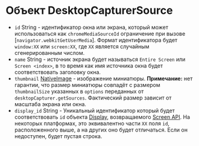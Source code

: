 # Объект DesktopCapturerSource

* `id` String - идентификатор окна или экрана, который может использоваться как `chromeMediaSourceId` ограничение при вызове [`navigator.webkitGetUserMedia`]. Формат идентификатора будет `window:XX` или `screen:XX`, где `XX` является случайным сгенерированным числом.
* `name` String - источник экрана будет называться `Entire Screen` или `Screen <index>`, в то время как имя источника окна будет соответствовать заголовку окна.
* `thumbnail` [NativeImage](../native-image.md) - изображение миниатюры. **Примечание:** нет гарантии, что размер миниатюры совпадёт с размером `thumbnailSize` указанных в `options` переданных от `desktopCapturer.getSources`. Фактический размер зависит от масштаба экрана или окна.
* `display_id` String - Уникальный идентификатор который будет соответствовать `id` объекта [Display](display.md), возвращаемого [Screen API](../screen.md). На некоторых платформах, это эквивалентно части `XX` поля `id`, расположенного выше, а на других оно будет отличаться. Если он недоступен, будет пустая строка.